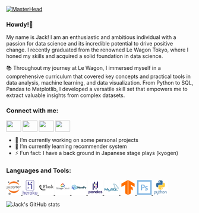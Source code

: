 [![MasterHead](https://wallpapercave.com/wp/wp9637434.png)](github.com/Jack-Merrett)
### Howdy!👋

My name is Jack! I am an enthusiastic and ambitious individual with a passion for data science and its incredible potential to drive positive change. I recently graduated from the renowned Le Wagon Tokyo, where I honed my skills and acquired a solid foundation in data science.

📚 Throughout my journey at Le Wagon, I immersed myself in a comprehensive curriculum that covered key concepts and practical tools in data analysis, machine learning, and data visualization. From Python to SQL, Pandas to Matplotlib, I developed a versatile skill set that empowers me to extract valuable insights from complex datasets.

<h3 align="left">Connect with me:</h3>
<p align="left">
<a href="https://twitter.com/Jack_Merrett_" target="blank"><img align="center" src="https://cdn.jsdelivr.net/npm/simple-icons@3.0.1/icons/twitter.svg" alt="" height="30" width="40" /></a>
<a href="https://www.linkedin.com/in/jackmerrett" target="blank"><img align="center" src="https://cdn.jsdelivr.net/npm/simple-icons@3.0.1/icons/linkedin.svg" alt="" height="30" width="40" /></a>
<a href="https://www.instagram.com/jack_merrett_/" target="blank"><img align="center" src="https://cdn.jsdelivr.net/npm/simple-icons@3.0.1/icons/instagram.svg" alt="" height="30" width="40" /></a>
<a href="https://www.youtube.com/channel/UC9_c4fpQvN7SJdqQ6GYjmSQ" target="blank"><img align="center" src="https://cdn.jsdelivr.net/npm/simple-icons@3.0.1/icons/youtube.svg" alt="" height="30" width="40" /></a>
</p>

- 🔭 I’m currently working on some personal projects
- 🌱 I’m currently learning recommender system
- ⚡ Fun fact: I have a back ground in Japanese stage plays (kyogen)

<h3 align="left">Languages and Tools:</h3>
<p align="left"> <a href="https://jupyter.org/" target="_blank"> <img src="https://github.com/devicons/devicon/blob/master/icons/jupyter/jupyter-original-wordmark.svg" alt="Jupyter" width="40" height="40"/> </a> 
<a href="https://www.heroku.com/" target="_blank"> <img src="https://github.com/devicons/devicon/blob/master/icons/heroku/heroku-original-wordmark.svg" alt="heroku" width="40" height="40"/> </a>
<a href="https://flask.palletsprojects.com/en/2.3.x/" target="_blank"> <img src="https://github.com/devicons/devicon/blob/master/icons/flask/flask-original-wordmark.svg" alt="flask" width="40" height="40"/> </a> 
<a href="https://cloud.google.com/free?utm_source=google&utm_medium=cpc&utm_campaign=japac-JP-all-en-dr-BKWS-all-core-trial-EXA-dr-1605216&utm_content=text-ad-none-none-DEV_c-CRE_602288553768-ADGP_Hybrid%20%7C%20BKWS%20-%20EXA%20%7C%20Txt%20~%20GCP%20~%20General_core%20brand-KWID_43700071562407950-aud-1644542955988%3Akwd-6458750523&userloc_1009300-network_g&utm_term=KW_google%20cloud&gclid=CjwKCAjw1YCkBhAOEiwA5aN4AY7qDiFzLbA1W2NwIXN5zgvMuQFOW9aB2qIZZV9QNSoT6v8cxU_0WhoCPs0QAvD_BwE&gclsrc=aw.ds" target="_blank"> <img src="https://github.com/devicons/devicon/blob/master/icons/googlecloud/googlecloud-original-wordmark.svg" alt="Google Cloud" width="40" height="40"/> </a> 
<a href="https://numpy.org/" target="_blank"> <img src="https://github.com/devicons/devicon/blob/master/icons/numpy/numpy-original-wordmark.svg" alt="numpy" width="40" height="40"/> </a> 
<a href="https://pandas.pydata.org/" target="_blank"> <img src="https://github.com/devicons/devicon/blob/master/icons/pandas/pandas-original-wordmark.svg" alt="pandas" width="40" height="40"/> </a> 
<a href="https://www.mysql.com/" target="_blank"> <img src="https://github.com/devicons/devicon/blob/master/icons/mysql/mysql-plain-wordmark.svg" alt="MySQL" width="40" height="40"/> </a> 
<a href="https://www.tensorflow.org/?gad=1&gclid=CjwKCAjw1YCkBhAOEiwA5aN4AUbYVTkpOXMlTyrIMiRKFD-urk8FGLEcZz2bJzYqlamvRDNCVhewdRoCmhEQAvD_BwE" target="_blank"> <img src="https://github.com/devicons/devicon/blob/master/icons/tensorflow/tensorflow-original.svg" alt="TensorFlow" width="40" height="40"/> </a> 
<a href="https://www.photoshop.com/en" target="_blank"> <img src="https://github.com/devicons/devicon/blob/master/icons/photoshop/photoshop-line.svg" alt="photoshop" width="40" height="40"/> </a> 
<a href="https://www.python.org" target="_blank"> <img src="https://github.com/devicons/devicon/blob/master/icons/python/python-original-wordmark.svg" alt="python" width="40" height="40"/> </a> 
</p>

![Jack's GitHub stats](https://github-readme-stats.vercel.app/api?username=Jack-Merrett&show_icons=true&theme=radical)
